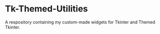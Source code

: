 # Tk-Themed-Utilities
A respository containing my custom-made widgets for Tkinter and Themed Tkinter.
